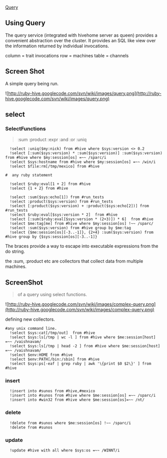 [Query](Query.md)


## Using Query ##

The query service (integrated with hivehome server as queen) provides a convenient abstraction over the cluster. It provides an SQL like view over the information returned by individual invocations.

column = trait invocations
row = machines
table = channels

## Screen Shot ##

A simple query being run.

![http://ruby-hive.googlecode.com/svn/wiki/images/query.png](http://ruby-hive.googlecode.com/svn/wiki/images/query.png)

## select ##

### SelectFunctions ###

> :sum :product :expr :and :or :uniq

```
  !select :uniq($my:nick) from #hive where $sys:version <> 0.2
  !select [:sum($sys:version) * :sum($sys:version)] :sum($sys:version) from #hive where $my:session[os] =~~ /sparc/i
  !select $sys:hostname from #hive where $my:session[os] =~~ /win/i
  !select $file:rm[/tmp/mexico] from #hive

#  any ruby statement

  !select $ruby:eval[1 + 2] from #hive
  !select {1 + 2} from #hive

  !select :sum($sys:echo[1]) from #run_tests
  !select :product($sys:version) from #run_tests
  !select [:product($sys:version) + :product($sys:echo[2])] from #run_tests
  !select $ruby:eval[$sys:version * 2]  from #hive
  !select [:sum($ruby:eval[$sys:version * (2+3)]) * 6]  from #hive
  !select $me:tag[me] from #hive where $my:session[os] !~~ /sparc/
  !select :sum($sys:version) from #hive group by $me:tag
  !select {$me:session[os][-3..-1]}, {2+4} :sum($sys:version) from #hive group by {$sys:session[os][-3..-1]}
```

The braces provide a way to escape into executable expressions from the do string.

the :sum, :product etc are collectors that collect data from multiple machines.

## ScreenShot ##
> of a query using select functions.

![http://ruby-hive.googlecode.com/svn/wiki/images/complex-query.png](http://ruby-hive.googlecode.com/svn/wiki/images/complex-query.png)

defining new collectors.
```
#any unix command line. 
  !select $sys:cat[/tmp/out]  from #hive
  !select $sys:ls[/tmp | wc -l ] from #hive where $me:session[host] =~~ /vaishnavam/
  !select $sys:ls[/tmp | head -2 ] from #hive where $me:session[host] =~~ /vaishnavam/
  !select $env:HOME from #hive
  !select $env:PATH[/bin:/sbin] from #hive
  !select $sys:ps[-eaf | grep ruby | awk '\{print $0 $2\}' ] from #hive
```

### insert ###

```
  !insert into #sunos from #hive,#mexico
  !insert into #sunos from #hive where $me:session[os] =~~ /sparc/i
  !insert into #win32 from #hive where $me:session[os]=~~ /nt/
```

### delete ###

```
  !delete from #sunos where $me:session[os] !~~ /sparc/i
  !delete from #sunos
```

### update ###

```
  !update #hive with all where $sys:os =~~ /WINNT/i
```
